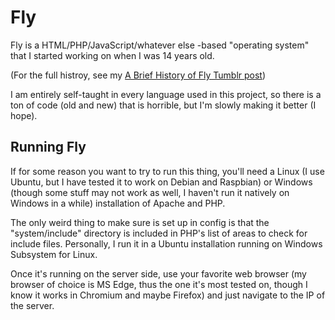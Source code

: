 # Fly
Fly is a HTML/PHP/JavaScript/whatever else -based "operating system" that I started working on when I was 14 years old.

(For the full histroy, see my [A Brief History of Fly Tumblr post](https://myboringcoding.tumblr.com/post/167342691393/a-brief-history-of-fly))

I am entirely self-taught in every language used in this project, so there is a ton of code (old and new) that is horrible, but I'm slowly making it better (I hope).

Running Fly
-----------
If for some reason you want to try to run this thing, you'll need a Linux (I use Ubuntu, but I have tested it to work on Debian and Raspbian) or Windows (though some stuff may not work as well, I haven't run it natively on Windows in a while) installation of Apache and PHP.

The only weird thing to make sure is set up in config is that the "system/include" directory is included in PHP's list of areas to check for include files.
Personally, I run it in a Ubuntu installation running on Windows Subsystem for Linux.

Once it's running on the server side, use your favorite web browser (my browser of choice is MS Edge, thus the one it's most tested on, though I know it works in Chromium and maybe Firefox) and just navigate to the IP of the server.
